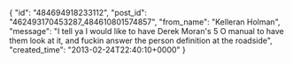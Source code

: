  {
   "id": "484694918233112",
   "post_id": "462493170453287_484610801574857",
   "from_name": "Kelleran Holman",
   "message": "I tell ya I would like to have Derek Moran's 5 O manual to have them look at it, and fuckin answer the person definition at the roadside",
   "created_time": "2013-02-24T22:40:10+0000"
 }
